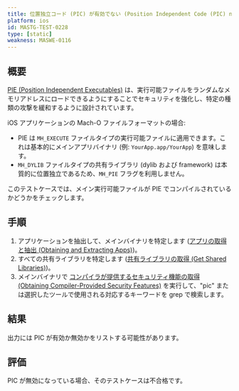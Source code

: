 ```yaml
---
title: 位置独立コード (PIC) が有効でない (Position Independent Code (PIC) not Enabled)
platform: ios
id: MASTG-TEST-0228
type: [static]
weakness: MASWE-0116
---
```


## 概要

[PIE (Position Independent Executables)](../../../Document/0x04h-Testing-Code-Quality.md/#position-independent-code) は、実行可能ファイルをランダムなメモリアドレスにロードできるようにすることでセキュリティを強化し、特定の種類の攻撃を緩和するように設計されています。

iOS アプリケーションの Mach-O ファイルフォーマットの場合:

- PIE は `MH_EXECUTE` ファイルタイプの実行可能ファイルに適用できます。これは基本的にメインアプリバイナリ (例: `YourApp.app/YourApp`) を意味します。
- `MH_DYLIB` ファイルタイプの共有ライブラリ (dylib および framework) は本質的に位置独立であるため、`MH_PIE` フラグを利用しません。

このテストケースでは、メイン実行可能ファイルが PIE でコンパイルされているかどうかをチェックします。

## 手順

1. アプリケーションを抽出して、メインバイナリを特定します ([アプリの取得と抽出 (Obtaining and Extracting Apps)](techniques/ios/MASTG-TECH-0054.md))。
2. すべての共有ライブラリを特定します ([共有ライブラリの取得 (Get Shared Libraries)](techniques/ios/MASTG-TECH-0082.md))。
3. メインバイナリで [コンパイラが提供するセキュリティ機能の取得 (Obtaining Compiler-Provided Security Features)](techniques/ios/MASTG-TECH-0118.md) を実行して、"pic" または選択したツールで使用される対応するキーワードを grep で検索します。

## 結果

出力には PIC が有効か無効かをリストする可能性があります。

## 評価

PIC が無効になっている場合、そのテストケースは不合格です。
